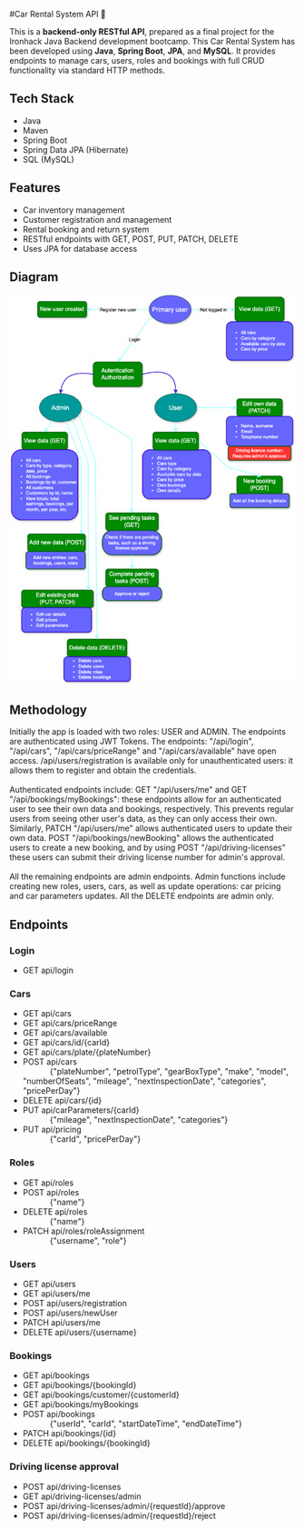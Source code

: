#Car Rental System API  🚗

This is a **backend-only RESTful API**, prepared as a final project for the Ironhack Java Backend development bootcamp.
This Car Rental System has been developed using **Java**, **Spring Boot**, **JPA**, and **MySQL**. It provides endpoints to manage cars, users, roles and bookings with full CRUD functionality via standard HTTP methods.



## Tech Stack

- Java
- Maven
- Spring Boot
- Spring Data JPA (Hibernate)
- SQL (MySQL)


## Features

- Car inventory management
- Customer registration and management
- Rental booking and return system
- RESTful endpoints with GET, POST, PUT, PATCH, DELETE
- Uses JPA for database access

## Diagram

![Diagram](https://raw.githubusercontent.com/xKatyJane/CarRentalSystem-JavaBackend/master/assets/Car_rental_diagram.png)

## Methodology
Initially the app is loaded with two roles: USER and ADMIN. The endpoints are authenticated using JWT Tokens. The endpoints: "/api/login", "/api/cars", "/api/cars/priceRange" and "/api/cars/available" have open access. /api/users/registration is available only for unauthenticated users: it allows them to register and obtain the credentials.<br><br>Authenticated endpoints include: GET "/api/users/me" and GET "/api/bookings/myBookings": these endpoints allow for an authenticated user to see their own data and bookings, respectively. This prevents regular users from seeing other user's data, as they can only access their own. Similarly, PATCH "/api/users/me" allows authenticated users to update their own data. POST "/api/bookings/newBooking" allows the authenticated users to create a new booking, and by using POST "/api/driving-licenses" these users can submit their driving license number for admin's approval.<br><br>All the remaining endpoints are admin endpoints. Admin functions include creating new roles, users, cars, as well as update operations: car pricing and car parameters updates. All the DELETE endpoints are admin only.

## Endpoints

### Login
- GET api/login

### Cars
- GET api/cars
- GET api/cars/priceRange
- GET api/cars/available
- GET api/cars/id/{carId}
- GET api/cars/plate/{plateNumber}
- POST api/cars<br>&nbsp;&nbsp;&nbsp;&nbsp;&nbsp;&nbsp;&nbsp;&nbsp;&nbsp;&nbsp;&nbsp;&nbsp;{"plateNumber", "petrolType", "gearBoxType", "make", "model", "numberOfSeats", "mileage", "nextInspectionDate", "categories", "pricePerDay"}
- DELETE api/cars/{id}
- PUT api/carParameters/{carId}<br>&nbsp;&nbsp;&nbsp;&nbsp;&nbsp;&nbsp;&nbsp;&nbsp;&nbsp;&nbsp;&nbsp;&nbsp;{"mileage", "nextInspectionDate", "categories"}
- PUT api/pricing<br>&nbsp;&nbsp;&nbsp;&nbsp;&nbsp;&nbsp;&nbsp;&nbsp;&nbsp;&nbsp;&nbsp;&nbsp;{"carId", "pricePerDay"}
  
### Roles
- GET api/roles
- POST api/roles<br>&nbsp;&nbsp;&nbsp;&nbsp;&nbsp;&nbsp;&nbsp;&nbsp;&nbsp;&nbsp;&nbsp;&nbsp;{"name"}
- DELETE api/roles<br>&nbsp;&nbsp;&nbsp;&nbsp;&nbsp;&nbsp;&nbsp;&nbsp;&nbsp;&nbsp;&nbsp;&nbsp;{"name"}
- PATCH api/roles/roleAssignment<br>&nbsp;&nbsp;&nbsp;&nbsp;&nbsp;&nbsp;&nbsp;&nbsp;&nbsp;&nbsp;&nbsp;&nbsp;{"username", "role"}

### Users
- GET api/users
- GET api/users/me
- POST api/users/registration
- POST api/users/newUser
- PATCH api/users/me
- DELETE api/users/{username}

### Bookings
- GET api/bookings
- GET api/bookings/{bookingId}
- GET api/bookings/customer/{customerId}
- GET api/bookings/myBookings
- POST api/bookings<br>&nbsp;&nbsp;&nbsp;&nbsp;&nbsp;&nbsp;&nbsp;&nbsp;&nbsp;&nbsp;&nbsp;&nbsp;{"userId", "carId", "startDateTime", "endDateTime"}
- PATCH api/bookings/{id}
- DELETE api/bookings/{bookingId}

### Driving license approval
- POST api/driving-licenses
- GET api/driving-licenses/admin
- POST api/driving-licenses/admin/{requestId}/approve
- POST api/driving-licenses/admin/{requestId}/reject
